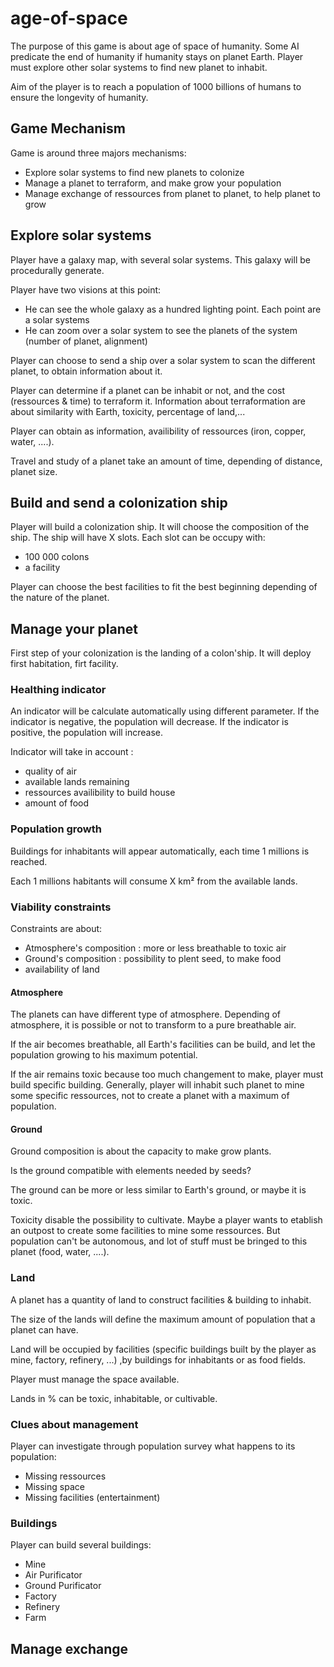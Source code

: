 # age-of-space

The purpose of this game is about age of space of humanity.
Some AI predicate the end of humanity if humanity stays on planet Earth.
Player must explore other solar systems to find new planet to inhabit.

Aim of the player is to reach a population of 1000 billions of humans to ensure the longevity of humanity.

## Game Mechanism

Game is around three majors mechanisms:

- Explore solar systems to find new planets to colonize
- Manage a planet to terraform, and make grow your population
- Manage exchange of ressources from planet to planet, to help planet to grow

## Explore solar systems

Player have a galaxy map, with several solar systems. This galaxy will be procedurally generate.

Player have two visions at this point:
* He can see the whole galaxy as a hundred lighting point. Each point are a solar systems
* He can zoom over a solar system to see the planets of the system (number of planet, alignment)

Player can choose to send a ship over a solar system to scan the different planet, to obtain information about it.

Player can determine if a planet can be inhabit or not, and the cost (ressources & time) to terraform it.
Information about terraformation are about similarity with Earth, toxicity, percentage of land,...

Player can obtain as information, availibility of ressources (iron, copper, water, ....).

Travel and study of a planet take an amount of time, depending of distance, planet size.

## Build and send a colonization ship

Player will build a colonization ship. It will choose the composition of the ship.
The ship will have X slots. Each slot can be occupy with:

- 100 000 colons
- a facility


Player can choose the best facilities to fit the best beginning depending of the nature of the planet.

## Manage your planet

First step of your colonization is the landing of a colon'ship.
It will deploy first habitation, firt facility.

### Healthing indicator

An indicator will be calculate automatically using different parameter.
If the indicator is negative, the population will decrease.
If the indicator is positive, the population will increase.

Indicator will take in account :

- quality of air
- available lands remaining
- ressources availibility to build house
- amount of food

### Population growth

Buildings for inhabitants will appear automatically, each time 1 millions is reached.

Each 1 millions habitants will consume X km² from the available lands.


### Viability constraints

Constraints are about:

- Atmosphere's composition : more or less breathable to toxic air
- Ground's composition : possibility to plent seed, to make food
- availability of land

#### Atmosphere

The planets can have different type of atmosphere.
Depending of atmosphere, it is possible or not to transform to a pure breathable air.

If the air becomes breathable, all Earth's facilities can be build, and let the population growing to his maximum potential.

If the air remains toxic because too much changement to make, player must build specific building. Generally, player will inhabit such planet to mine some specific ressources, not to create a planet with a maximum of population.

#### Ground

Ground composition is about the capacity to make grow plants.

Is the ground compatible with elements needed by seeds?

The ground can be more or less similar to Earth's ground, or maybe it is toxic.

Toxicity disable the possibility to cultivate. Maybe a player wants to etablish an outpost to create some facilities to mine some ressources. But population can't be autonomous, and lot of stuff must be bringed to this planet (food, water, ....).


### Land

A planet has a quantity of land to construct facilities & building to inhabit.

The size of the lands will define the maximum amount of population that a planet can have.

Land will be occupied by facilities (specific buildings built by the player as mine, factory, refinery, ...) ,by buildings for inhabitants or as food fields.

Player must manage the space available.

Lands in % can be toxic, inhabitable, or cultivable.

### Clues about management

Player can investigate through population survey what happens to its population:
* Missing ressources
* Missing space
* Missing facilities (entertainment)

### Buildings

Player can build several buildings:

* Mine
* Air Purificator
* Ground Purificator
* Factory
* Refinery
* Farm


## Manage exchange





